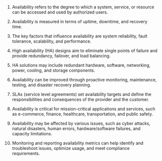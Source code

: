 1. Availability refers to the degree to which a system, service, or resource can be accessed and used by authorized users.

2. Availability is measured in terms of uptime, downtime, and recovery time.

3. The key factors that influence availability are system reliability, fault tolerance, scalability, and performance.

4. High availability (HA) designs aim to eliminate single points of failure and provide redundancy, failover, and load balancing.

5. HA solutions may include redundant hardware, software, networking, power, cooling, and storage components.

6. Availability can be improved through proactive monitoring, maintenance, testing, and disaster recovery planning.

7. SLAs (service level agreements) set availability targets and define the responsibilities and consequences of the provider and the customer.

8. Availability is critical for mission-critical applications and services, such as e-commerce, finance, healthcare, transportation, and public safety.

9. Availability may be affected by various issues, such as cyber attacks, natural disasters, human errors, hardware/software failures, and capacity limitations.

10. Monitoring and reporting availability metrics can help identify and troubleshoot issues, optimize usage, and meet compliance requirements.